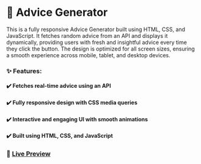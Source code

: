 # 📝 Advice Generator
This is a fully responsive Advice Generator built using HTML, CSS, and JavaScript. It fetches random advice from an API and displays it dynamically, providing users with fresh and insightful advice every time they click the button. The design is optimized for all screen sizes, ensuring a smooth experience across mobile, tablet, and desktop devices.

### ✨ Features:
#### ✔️ Fetches real-time advice using an API
#### ✔️ Fully responsive design with CSS media queries
#### ✔️ Interactive and engaging UI with smooth animations
#### ✔️ Built using HTML, CSS, and JavaScript
### 🔗 <a href="https://advice-generator-app-two-chi.vercel.app/" target="_blank">Live Preview</a>
